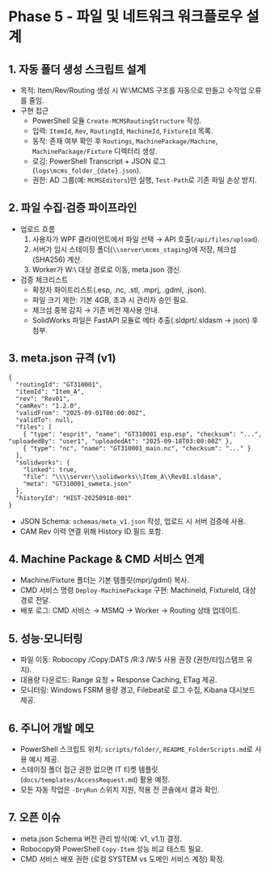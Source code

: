 # Phase 5 - 파일 및 네트워크 워크플로우 설계

## 1. 자동 폴더 생성 스크립트 설계
- 목적: Item/Rev/Routing 생성 시 W:\MCMS 구조를 자동으로 만들고 수작업 오류를 줄임.
- 구현 접근
  - PowerShell 모듈 `Create-MCMSRoutingStructure` 작성.
  - 입력: `ItemId`, `Rev`, `RoutingId`, `MachineId`, `FixtureId` 목록.
  - 동작: 존재 여부 확인 후 `Routings`, `MachinePackage/Machine`, `MachinePackage/Fixture` 디렉터리 생성.
  - 로깅: PowerShell Transcript + JSON 로그 (`logs\mcms_folder_{date}.json`).
  - 권한: AD 그룹(예: `MCMSEditors`)만 실행, `Test-Path`로 기존 파일 손상 방지.

## 2. 파일 수집·검증 파이프라인
- 업로드 흐름
  1. 사용자가 WPF 클라이언트에서 파일 선택 → API 호출(`/api/files/upload`).
  2. 서버가 임시 스테이징 폴더(`\\server\mcms_staging`)에 저장, 체크섬(SHA256) 계산.
  3. Worker가 W:\ 대상 경로로 이동, meta.json 갱신.
- 검증 체크리스트
  - 확장자 화이트리스트(.esp, .nc, .stl, .mprj, .gdml, .json).
  - 파일 크기 제한: 기본 4GB, 초과 시 관리자 승인 필요.
  - 체크섬 중복 감지 → 기존 버전 재사용 안내.
  - SolidWorks 파일은 FastAPI 모듈로 메타 추출(.sldprt/.sldasm → json) 후 첨부.

## 3. meta.json 규격 (v1)
```
{
  "routingId": "GT310001",
  "itemId": "Item_A",
  "rev": "Rev01",
  "camRev": "1.2.0",
  "validFrom": "2025-09-01T00:00:00Z",
  "validTo": null,
  "files": [
    { "type": "esprit", "name": "GT310001_esp.esp", "checksum": "...", "uploadedBy": "user1", "uploadedAt": "2025-09-18T03:00:00Z" },
    { "type": "nc", "name": "GT310001_main.nc", "checksum": "..." }
  ],
  "solidworks": {
    "linked": true,
    "file": "\\\\server\\solidworks\\Item_A\\Rev01.sldasm",
    "meta": "GT310001_swmeta.json"
  },
  "historyId": "HIST-20250918-001"
}
```
- JSON Schema: `schemas/meta_v1.json` 작성, 업로드 시 서버 검증에 사용.
- CAM Rev 이력 연결 위해 History ID 필드 포함.

## 4. Machine Package & CMD 서비스 연계
- Machine/Fixture 폴더는 기본 템플릿(mprj/gdml) 복사.
- CMD 서비스 명령 `Deploy-MachinePackage` 구현: MachineId, FixtureId, 대상 경로 전달.
- 배포 로그: CMD 서비스 → MSMQ → Worker → Routing 상태 업데이트.

## 5. 성능·모니터링
- 파일 이동: Robocopy /Copy:DATS /R:3 /W:5 사용 권장 (권한/타임스탬프 유지).
- 대용량 다운로드: Range 요청 + Response Caching, ETag 제공.
- 모니터링: Windows FSRM 용량 경고, Filebeat로 로그 수집, Kibana 대시보드 제공.

## 6. 주니어 개발 메모
- PowerShell 스크립트 위치: `scripts/folder/`, `README_FolderScripts.md`로 사용 예시 제공.
- 스테이징 폴더 접근 권한 없으면 IT 티켓 템플릿(`docs/templates/AccessRequest.md`) 활용 예정.
- 모든 자동 작업은 `-DryRun` 스위치 지원, 적용 전 콘솔에서 결과 확인.

## 7. 오픈 이슈
- meta.json Schema 버전 관리 방식(예: v1, v1.1) 결정.
- Robocopy와 PowerShell `Copy-Item` 성능 비교 테스트 필요.
- CMD 서비스 배포 권한 (로컬 SYSTEM vs 도메인 서비스 계정) 확정.
